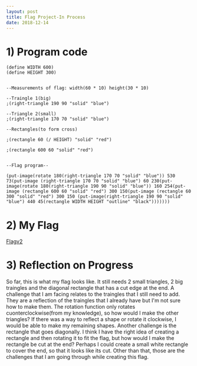 ```yaml
---
layout: post
title: Flag Project-In Process
date: 2018-12-14
---
```


# 1) Program code

```Definitions for height and width of flag
(define WIDTH 600)
(define HEIGHT 300)


--Measurements of flag: width(60 * 10) height(30 * 10)

--Traingle 1(big)
;(right-triangle 190 90 "solid" "blue")

--Triangle 2(small)
;(right-triangle 170 70 "solid" "blue")

--Rectangles(to form cross)

;(rectangle 60 (/ HEIGHT) "solid" "red")

;(rectangle 600 60 "solid" "red")


--Flag program--

(put-image(rotate 180(right-triangle 170 70 "solid" "blue")) 530 73(put-image (right-triangle 170 70 "solid" "blue") 60 230(put-image(rotate 180(right-triangle 190 90 "solid" "blue")) 160 254(put-image (rectangle 600 60 "solid" "red") 300 150(put-image (rectangle 60 300 "solid" "red") 300 150 (put-image(right-triangle 190 90 "solid" "blue") 440 45(rectangle WIDTH HEIGHT "outline" "black")))))))
```

# 2) My Flag
[Flagv2](images/Flagv2.png)


# 3) Reflection on Progress

 So far, this is what my flag looks like. It still needs 2 small triangles, 2 big traingles and the diagonal rectangle that has a cut edge at the end. A challenge that I am facing relates to the traingles that I still need to add. They are a reflection of the traingles that I already have but I'm not sure how to make them. The rotation function only rotates cuonterclockwise(from my knowledge), so how would I make the other triangles? If there was a way to reflect a shape or rotate it clockwise, I would be able to make my remaining shapes. Another challenge is the rectangle that goes diagonally. I think I have the right idea of creating a rectangle and then rotating it to fit the flag, but how would I make the rectangle be cut at the end? Perhaps I could create a small white rectangle to cover the end, so that it looks like its cut. Other than that, those are the challenges that I am going through while creating this flag.
